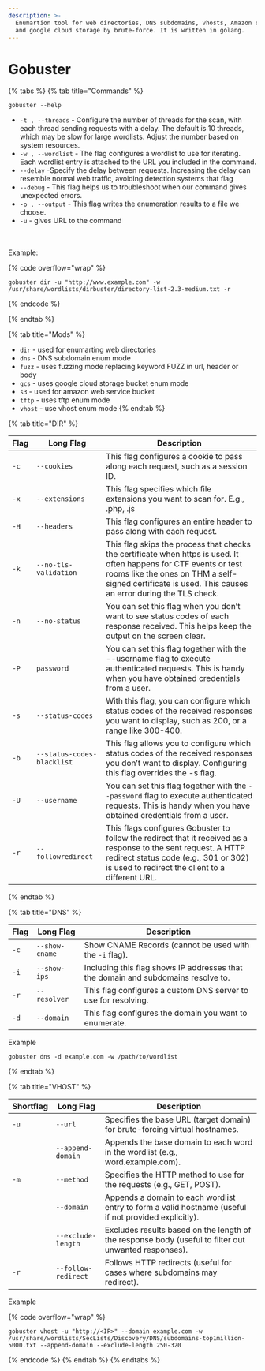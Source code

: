 ```yaml
---
description: >-
  Enumartion tool for web directories, DNS subdomains, vhosts, Amazon s3 buckets
  and google cloud storage by brute-force. It is written in golang.
---
```


# Gobuster

{% tabs %}
{% tab title="Commands" %}
```
gobuster --help
```

* `-t , --threads`  - Configure the number of threads for the scan, with each thread sending requests with a delay. The default is 10 threads, which may be slow for large wordlists. Adjust the number based on system resources.
* `-w , --wordlist` - The flag configures a wordlist to use for iterating. Each wordlist entry is attached to the URL you included in the command.
* `--delay` -Specify the delay between requests. Increasing the delay can resemble normal web traffic, avoiding detection systems that flag
* `--debug` - This flag helps us to troubleshoot when our command gives unexpected errors.
* `-o , --output` - This flag writes the enumeration results to a file we choose.
* `-u` - gives URL to the command

\
\
Example:

{% code overflow="wrap" %}
```
gobuster dir -u "http://www.example.com" -w /usr/share/wordlists/dirbuster/directory-list-2.3-medium.txt -r
```
{% endcode %}


{% endtab %}

{% tab title="Mods" %}
* `dir` - used for enumarting web directories
* `dns` - DNS subdomain enum mode
* `fuzz` - uses fuzzing mode replacing keyword FUZZ in url, header or body
* `gcs` - uses google cloud storage bucket enum mode
* `s3` - used for amazon web service bucket
* `tftp` - uses tftp enum mode
* `vhost` - use vhost enum mode
{% endtab %}

{% tab title="DIR" %}


<table data-view="cards"><thead><tr><th>Flag</th><th>Long Flag</th><th>Description</th></tr></thead><tbody><tr><td><code>-c</code></td><td><code>--cookies</code></td><td>This flag configures a cookie to pass along each request, such as a session ID.</td></tr><tr><td><code>-x</code></td><td><code>--extensions</code></td><td>This flag specifies which file extensions you want to scan for. E.g., .php, .js</td></tr><tr><td><code>-H</code></td><td><code>--headers</code></td><td>This flag configures an entire header to pass along with each request.</td></tr><tr><td><code>-k</code></td><td><code>--no-tls-validation</code></td><td>This flag  skips the process that checks the certificate when https is used. It often happens for CTF events or test rooms like the ones on THM a self-signed certificate is used. This causes an error during the TLS check.</td></tr><tr><td><code>-n</code></td><td><code>--no-status</code></td><td>You can set this flag when you don’t want to see status codes of each response received. This helps keep the output on the screen clear.</td></tr><tr><td><code>-P</code></td><td><code>password</code></td><td>You can set this flag together with the --username flag to execute authenticated requests. This is handy when you have obtained credentials from a user.</td></tr><tr><td><code>-s</code></td><td><code>--status-codes</code></td><td>With this flag, you can configure which status codes of the received responses you want to display, such as 200, or a range like 300-400.</td></tr><tr><td><code>-b</code></td><td><code>--status-codes-blacklist</code></td><td>This flag allows you to configure which status codes of the received responses you don’t want to display. Configuring this flag overrides the -s flag.</td></tr><tr><td><code>-U</code></td><td><code>--username</code></td><td>You can set this flag together with the <code>--password</code> flag to execute authenticated requests. This is handy when you have obtained credentials from a user.</td></tr><tr><td><code>-r</code></td><td><code>--followredirect</code></td><td>This flags configures Gobuster to follow the redirect that it received as a response to the sent request. A HTTP redirect status code (e.g., 301 or 302) is used to redirect the client to a different URL.</td></tr></tbody></table>
{% endtab %}

{% tab title="DNS" %}


<table data-view="cards"><thead><tr><th>Flag</th><th>Long Flag</th><th>Description</th></tr></thead><tbody><tr><td><code>-c</code></td><td><code>--show-cname</code></td><td>Show CNAME Records (cannot be used with the <code>-i</code> flag).</td></tr><tr><td><code>-i</code></td><td><code>--show-ips</code></td><td>Including this flag shows IP addresses that the domain and subdomains resolve to.</td></tr><tr><td><code>-r</code></td><td><code>--resolver</code></td><td>This flag configures a custom DNS server to use for resolving.</td></tr><tr><td><code>-d</code></td><td><code>--domain</code></td><td>This flag configures the domain you want to enumerate.</td></tr></tbody></table>

Example

```
gobuster dns -d example.com -w /path/to/wordlist
```


{% endtab %}

{% tab title="VHOST" %}


<table data-view="cards"><thead><tr><th>Shortflag</th><th>Long Flag</th><th>Description</th></tr></thead><tbody><tr><td><code>-u</code></td><td><code>--url</code></td><td>Specifies the base URL (target domain) for brute-forcing virtual hostnames.</td></tr><tr><td><br></td><td><code>--append-domain</code></td><td>Appends the base domain to each word in the wordlist (e.g., word.example.com).</td></tr><tr><td><code>-m</code></td><td><code>--method</code></td><td>Specifies the HTTP method to use for the requests (e.g., GET, POST).</td></tr><tr><td></td><td><code>--domain</code></td><td>Appends a domain to each wordlist entry to form a valid hostname (useful if not provided explicitly).</td></tr><tr><td><br></td><td><code>--exclude-length</code></td><td>Excludes results based on the length of the response body (useful to filter out unwanted responses).</td></tr><tr><td><code>-r</code></td><td><code>--follow-redirect</code></td><td>Follows HTTP redirects (useful for cases where subdomains may redirect).</td></tr></tbody></table>

Example

{% code overflow="wrap" %}
```shell
gobuster vhost -u "http://<IP>" --domain example.com -w /usr/share/wordlists/SecLists/Discovery/DNS/subdomains-top1million-5000.txt --append-domain --exclude-length 250-320 
```
{% endcode %}
{% endtab %}
{% endtabs %}
